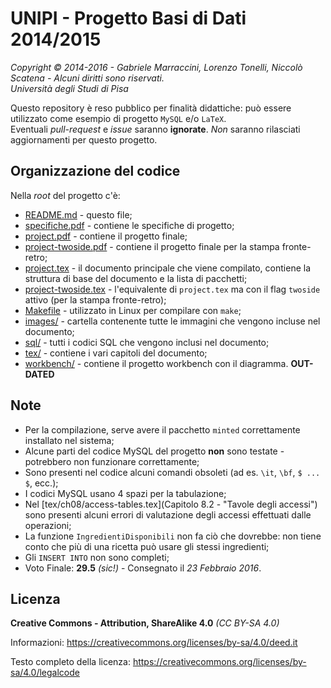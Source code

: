 # UNIPI - Progetto Basi di Dati 2014/2015  
*Copyright © 2014-2016 - Gabriele Marraccini, Lorenzo Tonelli, Niccolò Scatena - Alcuni diritti sono riservati.*  
*Università degli Studi di Pisa*  

Questo repository è reso pubblico per finalità didattiche: può essere utilizzato come esempio di progetto `MySQL` e/o `LaTeX`.  
Eventuali *pull-request* e *issue* saranno **ignorate**. *Non* saranno rilasciati aggiornamenti per questo progetto.  

## Organizzazione del codice  
Nella *root* del progetto c'è:  
* [README.md](README.md) - questo file;  
* [specifiche.pdf](specifiche.pdf) - contiene le specifiche di progetto;  
* [project.pdf](project.pdf) - contiene il progetto finale;  
* [project-twoside.pdf](project-twoside.pdf) - contiene il progetto finale per la stampa fronte-retro;  
* [project.tex](project.tex) - il documento principale che viene compilato, contiene la struttura di base del documento e la lista di pacchetti;  
* [project-twoside.tex](project-twoside.tex) - l'equivalente di `project.tex` ma con il flag `twoside` attivo (per la stampa fronte-retro);  
* [Makefile](Makefile) - utilizzato in Linux per compilare con `make`;  
* [images/](images) - cartella contenente tutte le immagini che vengono incluse nel documento;  
* [sql/](sql) - tutti i codici SQL che vengono inclusi nel documento;  
* [tex/](tex) - contiene i vari capitoli del documento; 
* [workbench/](workbench) - contiene il progetto workbench con il diagramma. **OUT-DATED**  

## Note  
* Per la compilazione, serve avere il pacchetto `minted` correttamente installato nel sistema;  
* Alcune parti del codice MySQL del progetto **non** sono testate - potrebbero non funzionare correttamente;  
* Sono presenti nel codice alcuni comandi obsoleti (ad es. `\it`, `\bf`, `$ ... $`, ecc.);  
* I codici MySQL usano 4 spazi per la tabulazione;  
* Nel [tex/ch08/access-tables.tex](Capitolo 8.2 - "Tavole degli accessi") sono presenti alcuni errori di valutazione degli accessi effettuati dalle operazioni;  
* La funzione `IngredientiDisponibili` non fa ciò che dovrebbe: non tiene conto che più di una ricetta può usare gli stessi ingredienti;  
* Gli `INSERT INTO` non sono completi;  
* Voto Finale: **29.5** *(sic!)* - Consegnato il *23 Febbraio 2016*.  

## Licenza  
**Creative Commons - Attribution, ShareAlike 4.0** *(CC BY-SA 4.0)*  

Informazioni: https://creativecommons.org/licenses/by-sa/4.0/deed.it  

Testo completo della licenza: https://creativecommons.org/licenses/by-sa/4.0/legalcode  
